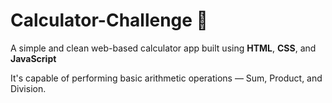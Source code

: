 # Calculator-Challenge 🧮

A simple and clean web-based calculator app built using **HTML**, **CSS**, and **JavaScript**

It's capable of performing basic arithmetic operations — Sum, Product, and Division.
